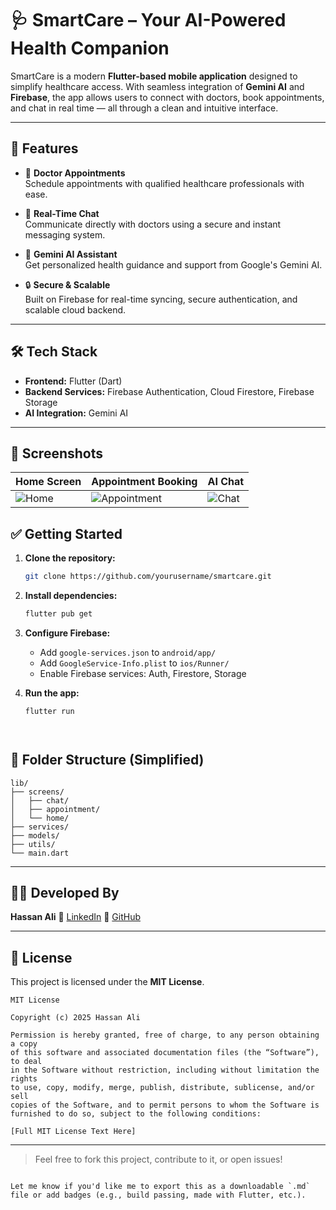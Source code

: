 


# 🩺 SmartCare – Your AI-Powered Health Companion

SmartCare is a modern **Flutter-based mobile application** designed to simplify healthcare access. With seamless integration of **Gemini AI** and **Firebase**, the app allows users to connect with doctors, book appointments, and chat in real time — all through a clean and intuitive interface.

---

## 🚀 Features

- 📅 **Doctor Appointments**  
  Schedule appointments with qualified healthcare professionals with ease.

- 💬 **Real-Time Chat**  
  Communicate directly with doctors using a secure and instant messaging system.

- 🤖 **Gemini AI Assistant**  
  Get personalized health guidance and support from Google's Gemini AI.

- 🔒 **Secure & Scalable**  
  Built on Firebase for real-time syncing, secure authentication, and scalable cloud backend.

---

## 🛠 Tech Stack

- **Frontend:** Flutter (Dart)  
- **Backend Services:** Firebase Authentication, Cloud Firestore, Firebase Storage  
- **AI Integration:** Gemini AI

---

## 📱 Screenshots

| Home Screen | Appointment Booking | AI Chat |
|-------------|----------------------|---------|
| ![Home](screenshots/home.png) | ![Appointment](screenshots/appointment.png) | ![Chat](screenshots/chat.png) |




## ✅ Getting Started

1. **Clone the repository:**
   ```bash
   git clone https://github.com/yourusername/smartcare.git


2. **Install dependencies:**

   ```bash
   flutter pub get
   ```

3. **Configure Firebase:**

   * Add `google-services.json` to `android/app/`
   * Add `GoogleService-Info.plist` to `ios/Runner/`
   * Enable Firebase services: Auth, Firestore, Storage

4. **Run the app:**

   ```bash
   flutter run
   



## 📂 Folder Structure (Simplified)

```
lib/
├── screens/
│   ├── chat/
│   ├── appointment/
│   └── home/
├── services/
├── models/
├── utils/
└── main.dart
```

---

## 👨‍💻 Developed By

**Hassan Ali**
🔗 [LinkedIn](https://www.linkedin.com/in/hassan-ali-258021283/)
🐙 [GitHub](https://github.com/yourusername)

---

## 📄 License

This project is licensed under the **MIT License**.

```
MIT License

Copyright (c) 2025 Hassan Ali

Permission is hereby granted, free of charge, to any person obtaining a copy
of this software and associated documentation files (the “Software”), to deal
in the Software without restriction, including without limitation the rights  
to use, copy, modify, merge, publish, distribute, sublicense, and/or sell  
copies of the Software, and to permit persons to whom the Software is  
furnished to do so, subject to the following conditions:

[Full MIT License Text Here]
```

---

> Feel free to fork this project, contribute to it, or open issues!

```

Let me know if you'd like me to export this as a downloadable `.md` file or add badges (e.g., build passing, made with Flutter, etc.).
```
